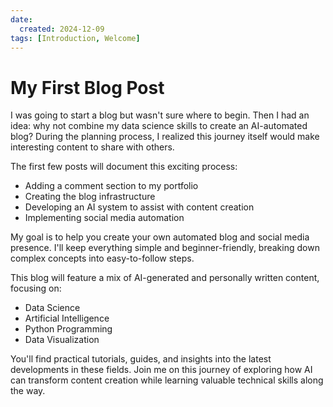 ```yaml
---
date:
  created: 2024-12-09
tags: [Introduction, Welcome]
---
```


# My First Blog Post

I was going to start a blog but wasn't sure where to begin. Then I had an idea: why not combine my data science skills to create an AI-automated blog? During the planning process, I realized this journey itself would make interesting content to share with others.
<!-- more -->
The first few posts will document this exciting process:
- Adding a comment section to my portfolio
- Creating the blog infrastructure
- Developing an AI system to assist with content creation
- Implementing social media automation

My goal is to help you create your own automated blog and social media presence. I'll keep everything simple and beginner-friendly, breaking down complex concepts into easy-to-follow steps.

This blog will feature a mix of AI-generated and personally written content, focusing on:
- Data Science
- Artificial Intelligence
- Python Programming
- Data Visualization

You'll find practical tutorials, guides, and insights into the latest developments in these fields. Join me on this journey of exploring how AI can transform content creation while learning valuable technical skills along the way.